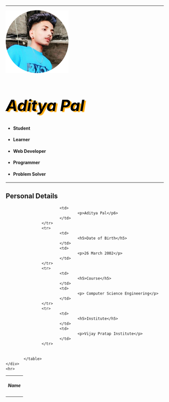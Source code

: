 <html>
<body>
<style>
h1{
     color: black;
   font-size: 50px;
   text-shadow: 5px 3px 2px orange;
}

body {
  background-color: cream;
}

</style>
 </div>
    <hr id="hr1">
    <div class="shortProfile">
            <img id="profilePic" src="aditya.png" width="200px" alt="Aditya's Profile Photo">
            <h1><em>Aditya Pal</em></h1>
            <ul>
            <li><h4>Student</h4></li>
            <li><h4>Learner</h4></li>
            <li><h4>Web Developer</h4></li>
            <li><h4>Programmer</h4></li>
            <li><h4>Problem Solver</h4></li>
            </ul>
    </div>
    <hr>
    <div class="personalDetails">
            <h2>Personal Details</h2>
            <table cellspacing="20">
                    <tr>
                            <td>
                                    <h5>Name</h5>
                            </td>
                  
                            <td>
                                    <p>Aditya Pal</p6>
                            </td>
                    </tr>
                    <tr>
                            <td>
                                    <h5>Date of Birth</h5>
                            </td>
                            <td>
                                    <p>26 March 2002</p>
                            </td>
                    </tr>
                    <tr>
                            <td>
                                    <h5>Course</h5>
                            </td>
                            <td>
                                    <p> Computer Science Engineering</p>
                            </td>
                    </tr>
                    <tr>
                            <td>
                                    <h5>Institute</h5>
                            </td>
                            <td>
                                    <p>Vijay Pratap Institute</p>
                            </td>
                    </tr>
                   
                    
            </table>
    </div>
    <hr>
